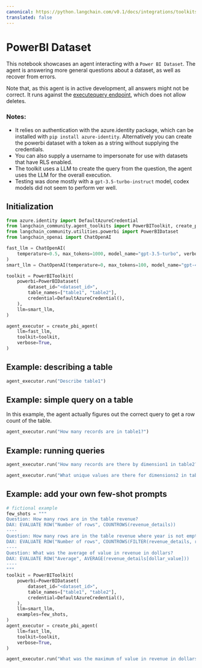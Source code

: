 ```yaml
---
canonical: https://python.langchain.com/v0.1/docs/integrations/toolkits/powerbi
translated: false
---
```


# PowerBI Dataset

This notebook showcases an agent interacting with a `Power BI Dataset`. The agent is answering more general questions about a dataset, as well as recover from errors.

Note that, as this agent is in active development, all answers might not be correct. It runs against the [executequery endpoint](https://learn.microsoft.com/en-us/rest/api/power-bi/datasets/execute-queries), which does not allow deletes.

### Notes:

- It relies on authentication with the azure.identity package, which can be installed with `pip install azure-identity`. Alternatively you can create the powerbi dataset with a token as a string without supplying the credentials.
- You can also supply a username to impersonate for use with datasets that have RLS enabled.
- The toolkit uses a LLM to create the query from the question, the agent uses the LLM for the overall execution.
- Testing was done mostly with a `gpt-3.5-turbo-instruct` model, codex models did not seem to perform ver well.

## Initialization

```python
from azure.identity import DefaultAzureCredential
from langchain_community.agent_toolkits import PowerBIToolkit, create_pbi_agent
from langchain_community.utilities.powerbi import PowerBIDataset
from langchain_openai import ChatOpenAI
```

```python
fast_llm = ChatOpenAI(
    temperature=0.5, max_tokens=1000, model_name="gpt-3.5-turbo", verbose=True
)
smart_llm = ChatOpenAI(temperature=0, max_tokens=100, model_name="gpt-4", verbose=True)

toolkit = PowerBIToolkit(
    powerbi=PowerBIDataset(
        dataset_id="<dataset_id>",
        table_names=["table1", "table2"],
        credential=DefaultAzureCredential(),
    ),
    llm=smart_llm,
)

agent_executor = create_pbi_agent(
    llm=fast_llm,
    toolkit=toolkit,
    verbose=True,
)
```

## Example: describing a table

```python
agent_executor.run("Describe table1")
```

## Example: simple query on a table

In this example, the agent actually figures out the correct query to get a row count of the table.

```python
agent_executor.run("How many records are in table1?")
```

## Example: running queries

```python
agent_executor.run("How many records are there by dimension1 in table2?")
```

```python
agent_executor.run("What unique values are there for dimensions2 in table2")
```

## Example: add your own few-shot prompts

```python
# fictional example
few_shots = """
Question: How many rows are in the table revenue?
DAX: EVALUATE ROW("Number of rows", COUNTROWS(revenue_details))
----
Question: How many rows are in the table revenue where year is not empty?
DAX: EVALUATE ROW("Number of rows", COUNTROWS(FILTER(revenue_details, revenue_details[year] <> "")))
----
Question: What was the average of value in revenue in dollars?
DAX: EVALUATE ROW("Average", AVERAGE(revenue_details[dollar_value]))
----
"""
toolkit = PowerBIToolkit(
    powerbi=PowerBIDataset(
        dataset_id="<dataset_id>",
        table_names=["table1", "table2"],
        credential=DefaultAzureCredential(),
    ),
    llm=smart_llm,
    examples=few_shots,
)
agent_executor = create_pbi_agent(
    llm=fast_llm,
    toolkit=toolkit,
    verbose=True,
)
```

```python
agent_executor.run("What was the maximum of value in revenue in dollars in 2022?")
```